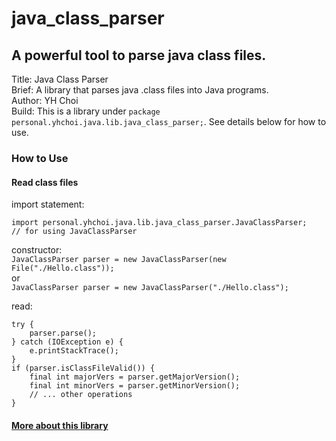 # java_class_parser  
## A powerful tool to parse java class files.  
  
Title: Java Class Parser  
Brief: A library that parses java .class files into Java programs.  
Author: YH Choi  
Build: This is a library under `package personal.yhchoi.java.lib.java_class_parser;`. See details below for how to use.  
  
### How to Use  
  
#### Read class files  
import statement:  
```
import personal.yhchoi.java.lib.java_class_parser.JavaClassParser;      // for using JavaClassParser  
```  
  
constructor:  
`JavaClassParser parser = new JavaClassParser(new File("./Hello.class"));`  
or  
`JavaClassParser parser = new JavaClassParser("./Hello.class");`  
  
read:  
```
try {
    parser.parse();
} catch (IOException e) {
    e.printStackTrace();
}
if (parser.isClassFileValid()) {
    final int majorVers = parser.getMajorVersion();
    final int minorVers = parser.getMinorVersion();
    // ... other operations
}
```
  
#### [More about this library](https://YH-Choi-001.github.io/java_class_parser/)